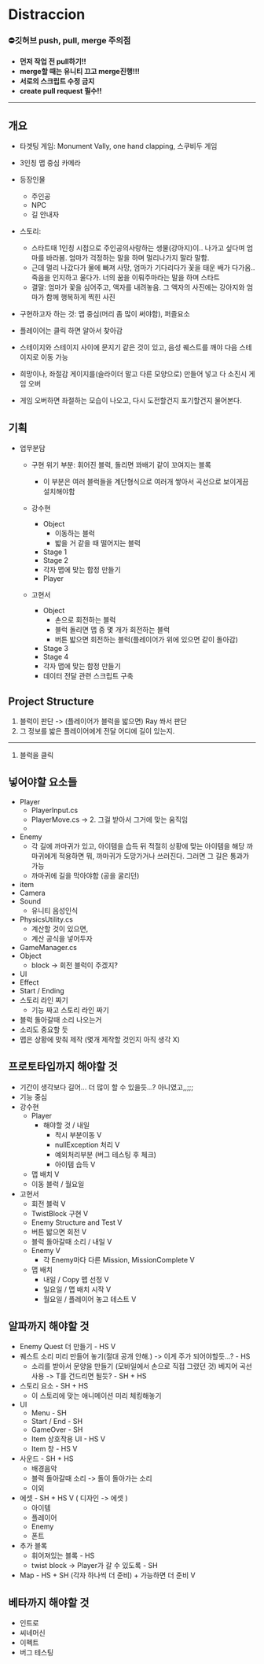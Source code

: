 # Distraccion

### ⛔<b>깃허브 push, pull, merge 주의점</b>
- <b>먼저 작업 전 pull하기!!</b> 
- <b>merge할 때는 유니티 끄고 merge진행!!!</b>
- <b>서로의 스크립트 수정 금지</b>
- <b>create pull request 필수!!</b> 
-------------------
## 개요
- 타겟팅 게임: Monument Vally, one hand clapping, 스쿠비두 게임
- 3인칭 맵 중심 카메라
- 등장인물
    - 주인공
    - NPC
    - 길 안내자

- 스토리:
    - 스타트때 1인칭 시점으로 주인공의사랑하는 생물(강아지)이.. 나가고 싶다며 엄마를 바라봄. 엄마가 걱정하는 말을 하며 멀리나가지 말라 말함.
    - 근데 멀리 나갔다가 물에 빠져 사망, 엄마가 기다리다가 꽃을 태운 배가 다가옴.. 죽음을 인지하고 울다가. 너의 꿈을 이뤄주마라는 말을 하며 스타트
    -  결말: 엄마가 꽃을 심어주고, 액자를 내려놓음. 그 액자의 사진에는 강아지와 엄마가 함께 행복하게 찍힌 사진
- 구현하고자 하는 것: 맵 중심(머리 좀 많이 써야함), 퍼즐요소
- 플레이어는 클릭 하면 알아서 찾아감
- 스테이지와 스테이지 사이에 문지기 같은 것이 있고, 음성 퀘스트를 깨야 다음 스테이지로 이동 가능
- 희망이나, 좌절감 게이지를(슬라이더 말고 다른 모양으로) 만들어 넣고 다 소진시 게임 오버
- 게임 오버하면 좌절하는 모습이 나오고, 다시 도전할건지 포기할건지 물어본다.
## 기획 
- 업무분담
    - 구현 위기 부분: 휘어진 블럭, 돌리면 꽈배기 같이 꼬여지는 블록
        - 이 부분은 여러 블럭들을 계단형식으로 여러개 쌓아서 곡선으로 보이게끔 설치해야함

    - 강수현
        - Object
            - 이동하는 블럭
            - 밟을 거 같을 때  떨어지는 블럭
        - Stage 1
        - Stage 2
        - 각자 맵에 맞는 함정 만들기
        - Player
    - 고현서
        - Object
            - 손으로 회전하는 블럭
            - 블럭 돌리면 맵 중 몇 개가 회전하는 블럭
            - 버튼 밟으면 회전하는 블럭(플레이어가 위에 있으면 같이 돌아감)
        - Stage 3
        - Stage 4
        - 각자 맵에 맞는 함정 만들기
        - 데이터 전달 관련 스크립트 구축
## Project Structure
1. 블럭이 판단 -> (플레이어가 블럭을 밟으면) Ray 쏴서 판단
2. 그 정보를 밟은 플레이어에게 전달 어디에 길이 있는지. 
---
1. 블럭을 클릭 

## 넣어야할 요소들
- Player
    - PlayerInput.cs 
    - PlayerMove.cs -> 2. 그걸 받아서 그거에 맞는 움직임
    - 
- Enemy
    - 각 길에 까마귀가 있고, 아이템을 습득 뒤 적절히 상황에 맞는 아이템을 해당 까마귀에게 적용하면 
        뭐, 까마귀가 도망가거나 쓰러진다. 그러면 그 길은 통과가 가능
    - 까마귀에 길을 막아야함 (공을 굴리던)
- item
- Camera
- Sound
    - 유니티 음성인식
- PhysicsUtility.cs 
    - 계산할 것이 있으면, 
    - 계산 공식을 넣어두자
- GameManager.cs
- Object 
    - block -> 회전 블럭이 주겠지? 
- UI
- Effect
- Start / Ending
- 스토리 라인 짜기
    - 기능 짜고 스토리 라인 짜기
- 블럭 돌아갈때 소리 나오는거
- 소리도 중요할 듯
- 맵은 상황에 맞춰 제작 (몇개 제작할 것인지 아직 생각 X)
## <b>프로토타입까지 해야할 것</b>
- 기간이 생각보다 길어... 더 많이 할 수 있을듯...? 아니였고,,;;;
- 기능 중심
- 강수현
    - Player  
        - 해야할 것 / 내일
            - 착시 부분이동 V
            - nullException 처리 V
            - 예외처리부분 (버그 테스팅 후 체크)
            - 아이템 습득 V
    - 맵 배치 V
    - 이동 블럭 / 월요일
- 고현서
    - 회전 블럭 V 
    - TwistBlock 구현 V
    - Enemy Structure and Test V  
    - 버튼 밟으면 회전 V
    - 블럭 돌아갈때 소리 / 내일 V
    - Enemy V
        - 각 Enemy마다 다른 Mission, MissionComplete V
    - 맵 배치 
        - 내일 / Copy 맵 선정 V
        - 일요일 / 맵 배치 시작 V
        - 월요일 / 플레이어 놓고 테스트 V
## <b>알파까지 해야할 것</b>
- Enemy Quest 더 만들기 - HS V
- 퀘스트 소리 미리 만들어 놓기(절대 공개 안해.) -> 이게 주가 되어야할듯...? - HS
    - 소리를 받아서 문양을 만들기 (모바일에서 손으로 직접 그렸던 것) 베지어 곡선 사용 -> T를 건드리면 될듯? - SH + HS
- 스토리 요소 - SH + HS
    - 이 스토리에 맞는 애니메이션 미리 체킹해놓기
- UI
    - Menu - SH
    - Start / End - SH 
    - GameOver - SH
    - Item 상호작용 UI - HS V
    - Item 창 - HS V
- 사운드 - SH + HS
    - 배경음악
    - 블럭 돌아갈때 소리 -> 돌이 돌아가는 소리 
    - 이외
- 에셋  - SH + HS V
( 디자인 -> 에셋 )
    - 아이템
    - 플레이어
    - Enemy
    - 폰트    
- 추가 블록
    - 휘어져있는 블록 - HS
    - twist block -> Player가 갈 수 있도록 - SH
- Map - HS + SH (각자 하나씩 더 준비) + 가능하면 더 준비 V
## <b> 베타까지 해야할 것</b>
- 인트로
- 씨네머신
- 이펙트
- 버그 테스팅
